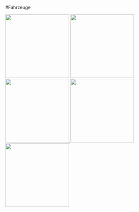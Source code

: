 #Fahrzeuge
>
>
>
><a href="http://www.gruppe-w.de/bauleitung/?display=Archiv/Fahrzeuge/Fahrzeug%20Spawn">
<img src="https://raw.githubusercontent.com/Mezilsa/Bilder/master/Fahrzeuge/Fahrzeug%20Spawn.jpg" width="200"></a> 
<a href="http://www.gruppe-w.de/bauleitung/?display=Archiv/Fahrzeuge/Repawn">
<img src="https://raw.githubusercontent.com/Mezilsa/Bilder/master/Fahrzeuge/Respawn.jpg" width="200"> </a>
<a href="http://www.gruppe-w.de/bauleitung/?display=Archiv/Fahrzeuge/W%C3%A4rmesicht">
<img src="https://raw.githubusercontent.com/Mezilsa/Bilder/master/Fahrzeuge/Wärmesicht.jpg" width="200"> </a> 
<a href="http://www.gruppe-w.de/bauleitung/?display=Archiv/Fahrzeuge/Wartung">
<img src="https://raw.githubusercontent.com/Mezilsa/Bilder/master/Fahrzeuge/Wartung.jpg" width="200"></a>
<a href="http://www.gruppe-w.de/bauleitung/?display=Archiv/Fahrzeuge/Fett_Fuel">
<img src="https://raw.githubusercontent.com/Mezilsa/Bilder/master/Fahrzeuge/Fett_Fuel.jpg" width="200"></a>
